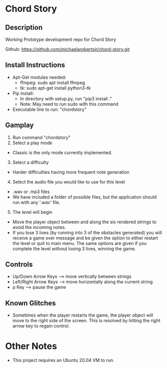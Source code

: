 # Chord Story

## Description
Working Prototype development repo for Chord Story

Github: https://github.com/michaelarobertsjr/chord-story.git

## Install Instructions
* Apt-Get modules needed:
  * ffmpeg: sudo apt install ffmpeg
  * tk: sudo apt-get install python3-tk
* Pip install:
  * In directory with setup.py, run "pip3 install ."
  * Note: May need to run sudo with this command
* Executable line to run: "chordstory"

## Gamplay
1. Run command "chordstory"
2. Select a play mode
  * Classic is the only mode currently implemented.
3. Select a difficulty
  * Harder difficulties having more frequent note generation
4. Select the audio file you would like to use for this level
  * .wav or .mp3 files
  * We have included a folder of possible files, but the application should run with any '.wav' file. 
5. The level will begin
  * Move the player object between and along the six rendered strings to avoid the incoming notes. 
  * If you lose 3 lives (by running into 3 of the obstacles generated) you will receive a game over message and be given the option to either restart the level or quit to main menu. The same options are given if you complete the level without losing 3 lives, winning the game.

## Controls
* Up/Down Arrow Keys --> move vertically between strings
* Left/Right Arrow Keys --> move horizontally along the current string
* p Key --> pause the game

## Known Glitches
* Sometimes when the player restarts the game, the player object will move to the right side of the screen. This is resolved by hitting the right arrow key to regain control.

# Other Notes
* This project requires an Ubuntu 20.04 VM to run.